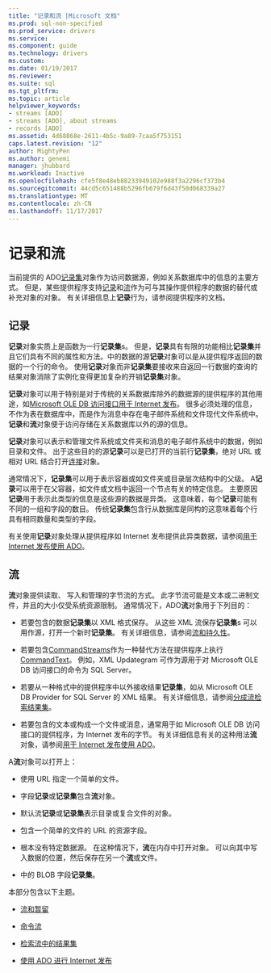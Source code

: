 ```yaml
---
title: "记录和流 |Microsoft 文档"
ms.prod: sql-non-specified
ms.prod_service: drivers
ms.service: 
ms.component: guide
ms.technology: drivers
ms.custom: 
ms.date: 01/19/2017
ms.reviewer: 
ms.suite: sql
ms.tgt_pltfrm: 
ms.topic: article
helpviewer_keywords:
- streams [ADO]
- streams [ADO], about streams
- records [ADO]
ms.assetid: 4d68868e-2611-4b5c-9a89-7caa5f753151
caps.latest.revision: "12"
author: MightyPen
ms.author: genemi
manager: jhubbard
ms.workload: Inactive
ms.openlocfilehash: cfe5f8e48eb88233949102e988f3a2296cf373b4
ms.sourcegitcommit: 44cd5c651488b5296fb679f6d43f50d068339a27
ms.translationtype: MT
ms.contentlocale: zh-CN
ms.lasthandoff: 11/17/2017
---
```

# <a name="records-and-streams"></a>记录和流
当前提供的 ADO[记录集](../../../ado/reference/ado-api/recordset-object-ado.md)对象作为访问数据源，例如关系数据库中的信息的主要方式。 但是，某些提供程序支持[记录](../../../ado/reference/ado-api/record-object-ado.md)和[流](../../../ado/reference/ado-api/stream-object-ado.md)作为可与其操作提供程序的数据的替代或补充对象的对象。 有关详细信息上**记录**行为，请参阅提供程序的文档。  
  
## <a name="records"></a>记录  
 **记录**对象实质上是函数为一行**记录集**s。 但是，**记录**具有有限的功能相比**记录集**并且它们具有不同的属性和方法。中的数据的源**记录**对象可以是从提供程序返回的数据的一个行的命令。 使用**记录**对象而非**记录集**要接收来自返回一行数据的查询的结果对象消除了实例化变得更加复杂的开销**记录集**对象。  
  
 **记录**对象可以用于特别是对于传统的关系数据库除外的数据源的提供程序的其他用途，如[Microsoft OLE DB 访问接口用于 Internet 发布](../../../ado/guide/appendixes/microsoft-ole-db-provider-for-internet-publishing.md)。 很多必须处理的信息，不作为表在数据库中，而是作为消息中存在电子邮件系统和文件现代文件系统中。 **记录**和**流**对象便于访问存储在关系数据库以外的源的信息。  
  
 **记录**对象可以表示和管理文件系统或文件夹和消息的电子邮件系统中的数据，例如目录和文件。 出于这些目的的源**记录**可以是已打开的当前行**记录集**，绝对 URL 或相对 URL 结合打开[连接](../../../ado/reference/ado-api/connection-object-ado.md)对象。  
  
 通常情况下，**记录集**可以用于表示容器或如文件夹或目录层次结构中的父级。 A**记录**可以用于在父容器，如文件或文档中返回一个节点有关的特定信息。 主要原因**记录**用于表示此类型的信息是这些源的数据是异类。 这意味着，每个**记录**可能有不同的一组和字段的数目。 传统**记录集**包含行从数据库是同构的这意味着每个行具有相同数量和类型的字段。  
  
 有关使用**记录**对象处理从提供程序如 Internet 发布提供此异类数据，请参阅[用于 Internet 发布使用 ADO](../../../ado/guide/data/using-ado-for-internet-publishing.md)。  
  
## <a name="streams"></a>流  
 **流**对象提供读取、 写入和管理的字节流的方式。 此字节流可能是文本或二进制文件，并且的大小仅受系统资源限制。 通常情况下，ADO**流**对象用于下列目的：  
  
-   若要包含的数据**记录集**以 XML 格式保存。 从这些 XML 流保存**记录集**s 可以用作源，打开一个新时**记录集**。 有关详细信息，请参阅[流和持久性](../../../ado/guide/data/streams-and-persistence.md)。  
  
-   若要包含[CommandStreams](../../../ado/reference/ado-api/commandstream-property-ado.md)作为一种替代方法在提供程序上执行[CommandText](../../../ado/reference/ado-api/commandtext-property-ado.md)。 例如，XML Updategram 可作为源用于对 Microsoft OLE DB 访问接口的命令为 SQL Server。  
  
-   若要从一种格式中的提供程序中以外接收结果**记录集**，如从 Microsoft OLE DB Provider for SQL Server 的 XML 结果。 有关详细信息，请参阅[分成流检索结果集](../../../ado/guide/data/retrieving-resultsets-into-streams.md)。  
  
-   若要包含的文本或构成一个文件或消息，通常用于如 Microsoft OLE DB 访问接口的提供程序，为 Internet 发布的字节。 有关详细信息有关的这种用法**流**对象，请参阅[用于 Internet 发布使用 ADO](../../../ado/guide/data/using-ado-for-internet-publishing.md)。  
  
 A**流**对象可以打开上：  
  
-   使用 URL 指定一个简单的文件。  
  
-   字段**记录**或**记录集**包含**流**对象。  
  
-   默认流**记录**或**记录集**表示目录或复合文件的对象。  
  
-   包含一个简单的文件的 URL 的资源字段。  
  
-   根本没有特定数据源。 在这种情况下，**流**在内存中打开对象。 可以向其中写入数据的位置，然后保存在另一个**流**或文件。  
  
-   中的 BLOB 字段**记录集**。  
  
 本部分包含以下主题。  
  
-   [流和暂留](../../../ado/guide/data/streams-and-persistence.md)  
  
-   [命令流](../../../ado/guide/data/command-streams.md)  
  
-   [检索流中的结果集](../../../ado/guide/data/retrieving-resultsets-into-streams.md)  
  
-   [使用 ADO 进行 Internet 发布](../../../ado/guide/data/using-ado-for-internet-publishing.md)
